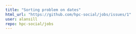 ```yaml
---
title: "Sorting problem on dates"
html_url: "https://github.com/hpc-social/jobs/issues/1"
user: alansill
repo: hpc-social/jobs
---
```


